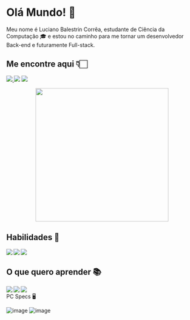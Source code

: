 # Olá Mundo! 👋

Meu nome é Luciano Balestrin Corrêa, estudante de Ciência da Computação 🎓 e estou no caminho para me tornar um desenvolvedor
Back-end e futuramente Full-stack.

## Me encontre aqui 👇🏻

<a href="mailto:lucianobalestrincorrea@gmail.com"> <img src="https://img.shields.io/badge/GMAIL-EA4335?style=for-the-badge&logo=Gmail&logoColor=white"/> </a>
<a href="https://www.instagram.com/lucianobcorrea/" target="blank"><img src="https://img.shields.io/badge/INSTAGRAM-E4405F?style=for-the-badge&logo=instagram&logoColor=white"></a>
<a href="https://www.youtube.com/channel/UCrn-cymPNxcGDE7nCjk67uQ" target="blank"><img src ="https://img.shields.io/badge/YOUTUBE-FF0000?style=for-the-badge&logo=YouTube&logoColor=white"></a>
  
<p align='center'>
  <a ><img src="https://github-readme-stats.vercel.app/api?username=lucianobcorrea&show_icons=true&count_private=true&theme=dark" width="350"></a>
</p>
  
## Habilidades 🚀

<img align="left" src="https://img.shields.io/badge/JAVA-FF3E00?style=for-the-badge&logo=Java&logoColor=white"/>
<img align="left" src="https://img.shields.io/badge/%20LANGUAGE-009FD9?style=for-the-badge&logo=C&logoColor=white"/>
<img align="left" src="https://img.shields.io/badge/%20POSTGRESQL-336791?style=for-the-badge&logo=PostgreSQL&logoColor=white"/> <br>

## O que quero aprender 📚

<img align="left" src="https://img.shields.io/badge/%20HTML5-E34F26?style=for-the-badge&logo=HTML5&logoColor=white"/>
<img align="left" src="https://img.shields.io/badge/%20CSS3-1572B6?style=for-the-badge&logo=CSS3&logoColor=white"/>
<img align="left" src="https://img.shields.io/badge/%20JAVASCRIPT-F7DF1E?style=for-the-badge&logo=JavaScript&logoColor=white"/> <br
  
## PC Specs 🖥️
![image](https://img.shields.io/badge/NVIDIA-GTX1660-76B900?style=for-the-badge&logo=nvidia&logoColor=white)
![image](https://img.shields.io/badge/AMD-Ryzen_5_3600-ED1C24?style=for-the-badge&logo=amd&logoColor=white)


